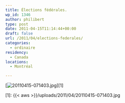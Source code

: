 ```yaml
---
title: Élections fédérales.
wp_id: 1346
author: philibert
type: post
date: 2011-04-15T11:14:44+00:00
draft: false
url: /2011/04/elections-federales/
categories:
  - ordinaire
residency:
  - Canada
locations:
  - Montréal

---
```

[<img src="{{< aws >}}/uploads/2011/04/20110415-071403.jpg" alt="20110415-071403.jpg" class="alignnone size-full" />][1]

 [1]: {{< aws >}}/uploads/2011/04/20110415-071403.jpg